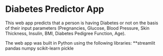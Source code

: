# Diabetes Predictor App
This web app predicts that a person is having Diabetes or not on the basis of their input parameters (Pregnancies, Glucose, Blood Pressure, Skin Thickness, Insulin, BMI, Diabetes Pedigree Function, Age).

The web app was built in Python using the following libraries:
**streamlit
pandas
numpy
scikit-learn
pickle
